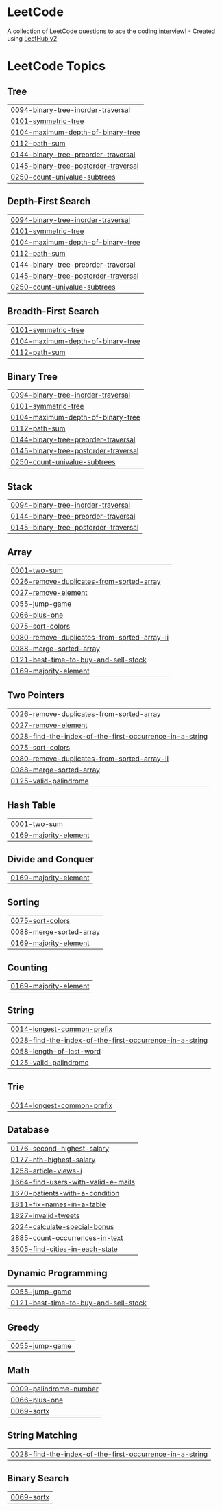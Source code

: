 # LeetCode
A collection of LeetCode questions to ace the coding interview! - Created using [LeetHub v2](https://github.com/arunbhardwaj/LeetHub-2.0)

<!---LeetCode Topics Start-->
# LeetCode Topics
## Tree
|  |
| ------- |
| [0094-binary-tree-inorder-traversal](https://github.com/Nikossik/LeetCode/tree/master/0094-binary-tree-inorder-traversal) |
| [0101-symmetric-tree](https://github.com/Nikossik/LeetCode/tree/master/0101-symmetric-tree) |
| [0104-maximum-depth-of-binary-tree](https://github.com/Nikossik/LeetCode/tree/master/0104-maximum-depth-of-binary-tree) |
| [0112-path-sum](https://github.com/Nikossik/LeetCode/tree/master/0112-path-sum) |
| [0144-binary-tree-preorder-traversal](https://github.com/Nikossik/LeetCode/tree/master/0144-binary-tree-preorder-traversal) |
| [0145-binary-tree-postorder-traversal](https://github.com/Nikossik/LeetCode/tree/master/0145-binary-tree-postorder-traversal) |
| [0250-count-univalue-subtrees](https://github.com/Nikossik/LeetCode/tree/master/0250-count-univalue-subtrees) |
## Depth-First Search
|  |
| ------- |
| [0094-binary-tree-inorder-traversal](https://github.com/Nikossik/LeetCode/tree/master/0094-binary-tree-inorder-traversal) |
| [0101-symmetric-tree](https://github.com/Nikossik/LeetCode/tree/master/0101-symmetric-tree) |
| [0104-maximum-depth-of-binary-tree](https://github.com/Nikossik/LeetCode/tree/master/0104-maximum-depth-of-binary-tree) |
| [0112-path-sum](https://github.com/Nikossik/LeetCode/tree/master/0112-path-sum) |
| [0144-binary-tree-preorder-traversal](https://github.com/Nikossik/LeetCode/tree/master/0144-binary-tree-preorder-traversal) |
| [0145-binary-tree-postorder-traversal](https://github.com/Nikossik/LeetCode/tree/master/0145-binary-tree-postorder-traversal) |
| [0250-count-univalue-subtrees](https://github.com/Nikossik/LeetCode/tree/master/0250-count-univalue-subtrees) |
## Breadth-First Search
|  |
| ------- |
| [0101-symmetric-tree](https://github.com/Nikossik/LeetCode/tree/master/0101-symmetric-tree) |
| [0104-maximum-depth-of-binary-tree](https://github.com/Nikossik/LeetCode/tree/master/0104-maximum-depth-of-binary-tree) |
| [0112-path-sum](https://github.com/Nikossik/LeetCode/tree/master/0112-path-sum) |
## Binary Tree
|  |
| ------- |
| [0094-binary-tree-inorder-traversal](https://github.com/Nikossik/LeetCode/tree/master/0094-binary-tree-inorder-traversal) |
| [0101-symmetric-tree](https://github.com/Nikossik/LeetCode/tree/master/0101-symmetric-tree) |
| [0104-maximum-depth-of-binary-tree](https://github.com/Nikossik/LeetCode/tree/master/0104-maximum-depth-of-binary-tree) |
| [0112-path-sum](https://github.com/Nikossik/LeetCode/tree/master/0112-path-sum) |
| [0144-binary-tree-preorder-traversal](https://github.com/Nikossik/LeetCode/tree/master/0144-binary-tree-preorder-traversal) |
| [0145-binary-tree-postorder-traversal](https://github.com/Nikossik/LeetCode/tree/master/0145-binary-tree-postorder-traversal) |
| [0250-count-univalue-subtrees](https://github.com/Nikossik/LeetCode/tree/master/0250-count-univalue-subtrees) |
## Stack
|  |
| ------- |
| [0094-binary-tree-inorder-traversal](https://github.com/Nikossik/LeetCode/tree/master/0094-binary-tree-inorder-traversal) |
| [0144-binary-tree-preorder-traversal](https://github.com/Nikossik/LeetCode/tree/master/0144-binary-tree-preorder-traversal) |
| [0145-binary-tree-postorder-traversal](https://github.com/Nikossik/LeetCode/tree/master/0145-binary-tree-postorder-traversal) |
## Array
|  |
| ------- |
| [0001-two-sum](https://github.com/Nikossik/LeetCode/tree/master/0001-two-sum) |
| [0026-remove-duplicates-from-sorted-array](https://github.com/Nikossik/LeetCode/tree/master/0026-remove-duplicates-from-sorted-array) |
| [0027-remove-element](https://github.com/Nikossik/LeetCode/tree/master/0027-remove-element) |
| [0055-jump-game](https://github.com/Nikossik/LeetCode/tree/master/0055-jump-game) |
| [0066-plus-one](https://github.com/Nikossik/LeetCode/tree/master/0066-plus-one) |
| [0075-sort-colors](https://github.com/Nikossik/LeetCode/tree/master/0075-sort-colors) |
| [0080-remove-duplicates-from-sorted-array-ii](https://github.com/Nikossik/LeetCode/tree/master/0080-remove-duplicates-from-sorted-array-ii) |
| [0088-merge-sorted-array](https://github.com/Nikossik/LeetCode/tree/master/0088-merge-sorted-array) |
| [0121-best-time-to-buy-and-sell-stock](https://github.com/Nikossik/LeetCode/tree/master/0121-best-time-to-buy-and-sell-stock) |
| [0169-majority-element](https://github.com/Nikossik/LeetCode/tree/master/0169-majority-element) |
## Two Pointers
|  |
| ------- |
| [0026-remove-duplicates-from-sorted-array](https://github.com/Nikossik/LeetCode/tree/master/0026-remove-duplicates-from-sorted-array) |
| [0027-remove-element](https://github.com/Nikossik/LeetCode/tree/master/0027-remove-element) |
| [0028-find-the-index-of-the-first-occurrence-in-a-string](https://github.com/Nikossik/LeetCode/tree/master/0028-find-the-index-of-the-first-occurrence-in-a-string) |
| [0075-sort-colors](https://github.com/Nikossik/LeetCode/tree/master/0075-sort-colors) |
| [0080-remove-duplicates-from-sorted-array-ii](https://github.com/Nikossik/LeetCode/tree/master/0080-remove-duplicates-from-sorted-array-ii) |
| [0088-merge-sorted-array](https://github.com/Nikossik/LeetCode/tree/master/0088-merge-sorted-array) |
| [0125-valid-palindrome](https://github.com/Nikossik/LeetCode/tree/master/0125-valid-palindrome) |
## Hash Table
|  |
| ------- |
| [0001-two-sum](https://github.com/Nikossik/LeetCode/tree/master/0001-two-sum) |
| [0169-majority-element](https://github.com/Nikossik/LeetCode/tree/master/0169-majority-element) |
## Divide and Conquer
|  |
| ------- |
| [0169-majority-element](https://github.com/Nikossik/LeetCode/tree/master/0169-majority-element) |
## Sorting
|  |
| ------- |
| [0075-sort-colors](https://github.com/Nikossik/LeetCode/tree/master/0075-sort-colors) |
| [0088-merge-sorted-array](https://github.com/Nikossik/LeetCode/tree/master/0088-merge-sorted-array) |
| [0169-majority-element](https://github.com/Nikossik/LeetCode/tree/master/0169-majority-element) |
## Counting
|  |
| ------- |
| [0169-majority-element](https://github.com/Nikossik/LeetCode/tree/master/0169-majority-element) |
## String
|  |
| ------- |
| [0014-longest-common-prefix](https://github.com/Nikossik/LeetCode/tree/master/0014-longest-common-prefix) |
| [0028-find-the-index-of-the-first-occurrence-in-a-string](https://github.com/Nikossik/LeetCode/tree/master/0028-find-the-index-of-the-first-occurrence-in-a-string) |
| [0058-length-of-last-word](https://github.com/Nikossik/LeetCode/tree/master/0058-length-of-last-word) |
| [0125-valid-palindrome](https://github.com/Nikossik/LeetCode/tree/master/0125-valid-palindrome) |
## Trie
|  |
| ------- |
| [0014-longest-common-prefix](https://github.com/Nikossik/LeetCode/tree/master/0014-longest-common-prefix) |
## Database
|  |
| ------- |
| [0176-second-highest-salary](https://github.com/Nikossik/LeetCode/tree/master/0176-second-highest-salary) |
| [0177-nth-highest-salary](https://github.com/Nikossik/LeetCode/tree/master/0177-nth-highest-salary) |
| [1258-article-views-i](https://github.com/Nikossik/LeetCode/tree/master/1258-article-views-i) |
| [1664-find-users-with-valid-e-mails](https://github.com/Nikossik/LeetCode/tree/master/1664-find-users-with-valid-e-mails) |
| [1670-patients-with-a-condition](https://github.com/Nikossik/LeetCode/tree/master/1670-patients-with-a-condition) |
| [1811-fix-names-in-a-table](https://github.com/Nikossik/LeetCode/tree/master/1811-fix-names-in-a-table) |
| [1827-invalid-tweets](https://github.com/Nikossik/LeetCode/tree/master/1827-invalid-tweets) |
| [2024-calculate-special-bonus](https://github.com/Nikossik/LeetCode/tree/master/2024-calculate-special-bonus) |
| [2885-count-occurrences-in-text](https://github.com/Nikossik/LeetCode/tree/master/2885-count-occurrences-in-text) |
| [3505-find-cities-in-each-state](https://github.com/Nikossik/LeetCode/tree/master/3505-find-cities-in-each-state) |
## Dynamic Programming
|  |
| ------- |
| [0055-jump-game](https://github.com/Nikossik/LeetCode/tree/master/0055-jump-game) |
| [0121-best-time-to-buy-and-sell-stock](https://github.com/Nikossik/LeetCode/tree/master/0121-best-time-to-buy-and-sell-stock) |
## Greedy
|  |
| ------- |
| [0055-jump-game](https://github.com/Nikossik/LeetCode/tree/master/0055-jump-game) |
## Math
|  |
| ------- |
| [0009-palindrome-number](https://github.com/Nikossik/LeetCode/tree/master/0009-palindrome-number) |
| [0066-plus-one](https://github.com/Nikossik/LeetCode/tree/master/0066-plus-one) |
| [0069-sqrtx](https://github.com/Nikossik/LeetCode/tree/master/0069-sqrtx) |
## String Matching
|  |
| ------- |
| [0028-find-the-index-of-the-first-occurrence-in-a-string](https://github.com/Nikossik/LeetCode/tree/master/0028-find-the-index-of-the-first-occurrence-in-a-string) |
## Binary Search
|  |
| ------- |
| [0069-sqrtx](https://github.com/Nikossik/LeetCode/tree/master/0069-sqrtx) |
<!---LeetCode Topics End-->